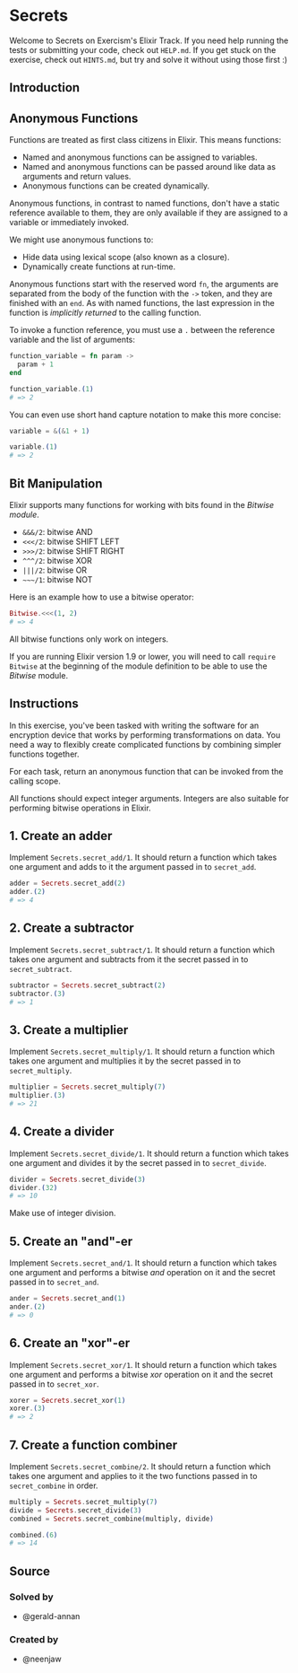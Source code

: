 # Secrets

Welcome to Secrets on Exercism's Elixir Track.
If you need help running the tests or submitting your code, check out `HELP.md`.
If you get stuck on the exercise, check out `HINTS.md`, but try and solve it without using those first :)

## Introduction

## Anonymous Functions

Functions are treated as first class citizens in Elixir. This means functions:

- Named and anonymous functions can be assigned to variables.
- Named and anonymous functions can be passed around like data as arguments and return values.
- Anonymous functions can be created dynamically.

Anonymous functions, in contrast to named functions, don't have a static reference available to them, they are only available if they are assigned to a variable or immediately invoked.

We might use anonymous functions to:

- Hide data using lexical scope (also known as a closure).
- Dynamically create functions at run-time.

Anonymous functions start with the reserved word `fn`, the arguments are separated from the body of the function with the `->` token, and they are finished with an `end`. As with named functions, the last expression in the function is _implicitly returned_ to the calling function.

To invoke a function reference, you must use a `.` between the reference variable and the list of arguments:

```elixir
function_variable = fn param ->
  param + 1
end

function_variable.(1)
# => 2
```

You can even use short hand capture notation to make this more concise:

```elixir
variable = &(&1 + 1)

variable.(1)
# => 2
```

## Bit Manipulation

Elixir supports many functions for working with bits found in the _Bitwise module_.

- `&&&/2`: bitwise AND
- `<<</2`: bitwise SHIFT LEFT
- `>>>/2`: bitwise SHIFT RIGHT
- `^^^/2`: bitwise XOR
- `|||/2`: bitwise OR
- `~~~/1`: bitwise NOT

Here is an example how to use a bitwise operator:

```elixir
Bitwise.<<<(1, 2)
# => 4
```

All bitwise functions only work on integers.

If you are running Elixir version 1.9 or lower, you will need to call `require Bitwise` at the beginning of the module definition to be able to use the _Bitwise_ module.

## Instructions

In this exercise, you've been tasked with writing the software for an encryption device that works by performing transformations on data. You need a way to flexibly create complicated functions by combining simpler functions together.

For each task, return an anonymous function that can be invoked from the calling scope.

All functions should expect integer arguments. Integers are also suitable for performing bitwise operations in Elixir.

## 1. Create an adder

Implement `Secrets.secret_add/1`. It should return a function which takes one argument and adds to it the argument passed in to `secret_add`.

```elixir
adder = Secrets.secret_add(2)
adder.(2)
# => 4
```

## 2. Create a subtractor

Implement `Secrets.secret_subtract/1`. It should return a function which takes one argument and subtracts from it the secret passed in to `secret_subtract`.

```elixir
subtractor = Secrets.secret_subtract(2)
subtractor.(3)
# => 1
```

## 3. Create a multiplier

Implement `Secrets.secret_multiply/1`. It should return a function which takes one argument and multiplies it by the secret passed in to `secret_multiply`.

```elixir
multiplier = Secrets.secret_multiply(7)
multiplier.(3)
# => 21
```

## 4. Create a divider

Implement `Secrets.secret_divide/1`. It should return a function which takes one argument and divides it by the secret passed in to `secret_divide`.

```elixir
divider = Secrets.secret_divide(3)
divider.(32)
# => 10
```

Make use of integer division.

## 5. Create an "and"-er

Implement `Secrets.secret_and/1`. It should return a function which takes one argument and performs a bitwise _and_ operation on it and the secret passed in to `secret_and`.

```elixir
ander = Secrets.secret_and(1)
ander.(2)
# => 0
```

## 6. Create an "xor"-er

Implement `Secrets.secret_xor/1`. It should return a function which takes one argument and performs a bitwise _xor_ operation on it and the secret passed in to `secret_xor`.

```elixir
xorer = Secrets.secret_xor(1)
xorer.(3)
# => 2
```

## 7. Create a function combiner

Implement `Secrets.secret_combine/2`. It should return a function which takes one argument and applies to it the two functions passed in to `secret_combine` in order.

```elixir
multiply = Secrets.secret_multiply(7)
divide = Secrets.secret_divide(3)
combined = Secrets.secret_combine(multiply, divide)

combined.(6)
# => 14
```

## Source

### Solved by

- @gerald-annan

### Created by

- @neenjaw
